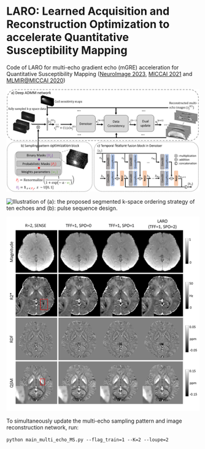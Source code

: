# LARO: Learned Acquisition and Reconstruction Optimization to accelerate Quantitative Susceptibility Mapping
Code of LARO for multi-echo gradient echo (mGRE) acceleration for Quantitative Susceptibility Mapping ([NeuroImage 2023](https://www.sciencedirect.com/science/article/pii/S1053811923000356), [MICCAI 2021](https://link.springer.com/chapter/10.1007/978-3-030-87231-1_23) and [MLMIR@MICCAI 2020](https://link.springer.com/chapter/10.1007/978-3-030-61598-7_9))

![Network architecture of LARO. (a): deep ADMM reconstruction. (b): sampling pattern optimization module. (c): temporal feature fusion module.](https://raw.githubusercontent.com/Jinwei1209/LARO-QSM/main/figures/figure1.png)

![Illustration of (a): the proposed segmented k-space ordering strategy of ten echoes and (b): pulse sequence design.](https://raw.githubusercontent.com/Jinwei1209/LARO-QSM/main/figures/figure2.png)

![TFF reconstructions on prospectively under-sampled raw k-space data of one healthy subject with acceleration factor R=8.](https://raw.githubusercontent.com/Jinwei1209/LARO-QSM/main/figures/figure7.png)


To simultaneously update the multi-echo sampling pattern and image reconstruction network, run:

```python main_multi_echo_MS.py --flag_train=1 --K=2 --loupe=2```
